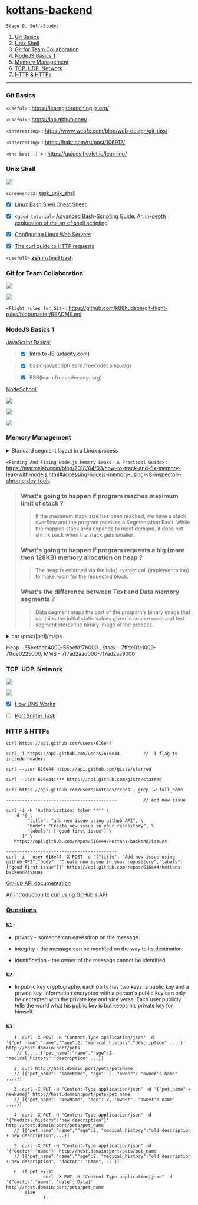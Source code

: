 # [kottans-backend](https://github.com/kottans/backend/blob/master/contents.md)

`Stage 0. Self-Study:`

1. [Git Basics](#git-basics)
2. [Unix Shell](#unix-shell)
3. [Git for Team Collaboration](#git-for-team-collaboration)
4. [NodeJS Basics 1](#nodeJS-basics-1)
5. [Memory Management](#memory-management)
6. [TCP. UDP. Network](#tcp.-udp.-network)
7. [HTTP & HTTPs](#http-&-https)

---
### Git Basics

`<useful>` : <https://learngitbranching.js.org/>

`<useful>` : <https://lab.github.com/>

`<interesting>` : <https://www.webfx.com/blog/web-design/git-tips/>

`<interesting>` : <https://habr.com/ru/post/106912/>

`<the best :) >` : <https://guides.hexlet.io/learning/>

### Unix Shell

![](task_unix_shell/commandLine.png)

 `screenshot2:` [task_unix_shell](task_unix_shell/commandLineBycodeacademy.png)

- [x] [Linux Bash Shell Cheat Sheet](https://annawilliford.github.io/2016-04-02-UTA/workshop/Linux/bash_cheat_sheet.pdf)

- [x] `<good tutorial>` [Advanced Bash-Scripting Guide. An in-depth exploration of the art of shell scripting](http://www.tldp.org/LDP/abs/html/index.html)

- [x] [Configuring Linux Web Servers](https://www.udacity.com/course/configuring-linux-web-servers--ud299)

- [x] [The curl guide to HTTP requests](https://flaviocopes.com/http-curl/)

`<usefull>` [**zsh** instead bash](https://github.com/robbyrussell/oh-my-zsh)

### Git for Team Collaboration

![](task_git_collaboration/whatIsVersionControl.png)

![](task_git_collaboration/gitHubAndCollaboration.png)

`<Flight rules for Git>` : <https://github.com/k88hudson/git-flight-rules/blob/master/README.md>

### NodeJS Basics 1

[JavaScript Basics:](https://github.com/kottans/backend/blob/master/tasks/js_basics_1.md)

> - [x] [Intro to JS (udacity.com)](task_js_nodejs_basic/intro_to_js.png)

> - [x] basic-javascript(learn.freecodecamp.org)

> - [x] ES6(learn.freecodecamp.org)

[NodeSchool:](https://nodeschool.io/)

![](task_js_nodejs_basic/learnyounode_workshop.png)

![](task_js_nodejs_basic/functional_javascript_workshop.png)

![](task_js_nodejs_basic/stream_adventure_workshop.png)

### Memory Management

<details><summary>Standard segment layout in a Linux process</summary>

![](task_memory_management/segment_layout_in_linux_process.png)

1. The topmost segment in the process address space is the stack, which stores local variables and function parameters in most programming languages. Calling a method or function pushes a new stack frame onto the stack. The stack frame is destroyed when the function returns. This simple design, possible because the data obeys strict LIFO order, means that no complex data structure is needed to track stack contents - a simple pointer to the top of the stack will do. Pushing and popping are thus very fast and deterministic. Also, the constant reuse of stack regions tends to keep active stack memory in the cpu caches, speeding up access. Each thread in a process gets its own stack.   
It is possible to exhaust the area mapping the stack by pushing more data than it can fit. This triggers a page fault that is handled in Linux by expand_stack(), which in turn calls acct_stack_growth() to check whether it's appropriate to grow the stack. If the stack size is below RLIMIT_STACK (usually 8MB), then normally the stack grows and the program continues merrily, unaware of what just happened.   

2. Below the stack, we have the memory mapping segment. Here the kernel maps contents of files directly to memory. Any application can ask for such a mapping via the Linux mmap() system call (implementation) or CreateFileMapping() / MapViewOfFile() in Windows. Memory mapping is a convenient and high-performance way to do file I/O, so it is used for loading dynamic libraries. It is also possible to create an anonymous memory mapping that does not correspond to any files, being used instead for program data. In Linux, if you request a large block of memory via malloc(), the C library will create such an anonymous mapping instead of using heap memory. 'Large' means larger than MMAP_THRESHOLD bytes, 128 kB by default and adjustable via mallopt().

3. The heap provides runtime memory allocation, like the stack, meant for data that must outlive the function doing the allocation, unlike the stack. Most languages provide heap management to programs. Satisfying memory requests is thus a joint affair between the language runtime and the kernel.

    3.1. The Node.js heap is composed of two sections:New space,Old space. New allocations happen in new space, also known as younger generation. This is a small amount of memory from 1 to 8 megabytes. We can use the V8 engine parameter –max-old-space-size as shown below to raise the limit of heap memory. (`<source>` : <https://medium.com/@ashleydavis75/node-js-memory-limitations-30d3fe2664c0)>

4. BSS stores the contents of uninitialized static variables, whose values are not set by the programmer in source code. The BSS memory area is anonymous: it does not map any file. If you say static int cntActiveUsers, the contents of cntActiveUsers live in the BSS.

5. The data segment, holds the contents for static variables initialized in source code. This memory area is not anonymous. It maps the part of the program's binary image that contains the initial static values given in source code.

6. The contents of pointer gonzo - a 4-byte memory address - live in the data segment. The actual string it points to does not, however. The string lives in the text segment, which is read-only and stores all of your code in addition to tidbits like string literals. The text segment also maps your binary file in memory, but writes to this area earn your program a Segmentation Fault.

    ![](task_memory_management/diagram.png)


    `<source>` : <https://manybutfinite.com/post/anatomy-of-a-program-in-memory/>

</details>

`<Finding And Fixing Node.js Memory Leaks: A Practical Guide>` : <https://marmelab.com/blog/2018/04/03/how-to-track-and-fix-memory-leak-with-nodejs.html#accessing-nodejs-memory-using-v8-inspector--chrome-dev-tools>

> ### What's going to happen if program reaches maximum limit of stack ?
 >> If the maximum stack size has been reached, we have a stack overflow and the program receives a Segmentation Fault. While the mapped stack area expands to meet demand, it does not shrink back when the stack gets smaller.   
> ### What's going to happen if program requests a big (more then 128KB) memory allocation on heap ?
 >>The heap is enlarged via the brk() system call (implementation) to make room for the requested block.
> ### What's the difference between Text and Data memory segments ?
 >> Data segment maps the part of the program's binary image that contains the initial static values given in source code and text segment stores the binary image of the process.
  
  <details><summary> cat /proc/[pid]/maps </summary>
  
```
55bcfc664000-55bcfc67b000 r--p 00000000 08:01 3818677                    /usr/bin/zsh
55bcfc67b000-55bcfc70f000 r-xp 00017000 08:01 3818677                    /usr/bin/zsh
55bcfc70f000-55bcfc731000 r--p 000ab000 08:01 3818677                    /usr/bin/zsh
55bcfc731000-55bcfc733000 r--p 000cc000 08:01 3818677                    /usr/bin/zsh
55bcfc733000-55bcfc739000 rw-p 000ce000 08:01 3818677                    /usr/bin/zsh
55bcfc739000-55bcfc74d000 rw-p 00000000 00:00 0 
55bcfdda4000-55bcfdf7b000 rw-p 00000000 00:00 0                          [heap]
7f7ad2aa6000-7f7ad2aa9000 r--p 00000000 08:01 400858                     /usr/lib64/zsh/5.7.1/zsh/computil.so
7f7ad2aa9000-7f7ad2ab6000 r-xp 00003000 08:01 400858                     /usr/lib64/zsh/5.7.1/zsh/computil.so
7f7ad2ab6000-7f7ad2ab8000 r--p 00010000 08:01 400858                     /usr/lib64/zsh/5.7.1/zsh/computil.so
7f7ad2ab8000-7f7ad2ab9000 r--p 00011000 08:01 400858                     /usr/lib64/zsh/5.7.1/zsh/computil.so
7f7ad2ab9000-7f7ad2aba000 rw-p 00012000 08:01 400858                     /usr/lib64/zsh/5.7.1/zsh/computil.so
7f7ad2ade000-7f7ad2ae2000 r--p 00000000 08:01 400855                     /usr/lib64/zsh/5.7.1/zsh/complist.so
7f7ad2ae2000-7f7ad2aed000 r-xp 00004000 08:01 400855                     /usr/lib64/zsh/5.7.1/zsh/complist.so
7f7ad2aed000-7f7ad2aee000 r--p 0000f000 08:01 400855                     /usr/lib64/zsh/5.7.1/zsh/complist.so
7f7ad2aee000-7f7ad2aef000 ---p 00010000 08:01 400855                     /usr/lib64/zsh/5.7.1/zsh/complist.so
7f7ad2aef000-7f7ad2af0000 r--p 00010000 08:01 400855                     /usr/lib64/zsh/5.7.1/zsh/complist.so
7f7ad2af0000-7f7ad2af1000 rw-p 00011000 08:01 400855                     /usr/lib64/zsh/5.7.1/zsh/complist.so
7f7ad2af1000-7f7ad2af3000 r--p 00000000 08:01 400081                     /usr/lib64/zsh/5.7.1/zsh/zutil.so
7f7ad2af3000-7f7ad2af8000 r-xp 00002000 08:01 400081                     /usr/lib64/zsh/5.7.1/zsh/zutil.so
7f7ad2af8000-7f7ad2af9000 r--p 00007000 08:01 400081                     /usr/lib64/zsh/5.7.1/zsh/zutil.so
7f7ad2af9000-7f7ad2afa000 ---p 00008000 08:01 400081                     /usr/lib64/zsh/5.7.1/zsh/zutil.so
7f7ad2afa000-7f7ad2afb000 r--p 00008000 08:01 400081                     /usr/lib64/zsh/5.7.1/zsh/zutil.so
7f7ad2afb000-7f7ad2afc000 rw-p 00009000 08:01 400081                     /usr/lib64/zsh/5.7.1/zsh/zutil.so
7f7ad2afc000-7f7ad2b04000 r--p 00000000 08:01 400046                     /usr/lib64/zsh/5.7.1/zsh/complete.so
7f7ad2b04000-7f7ad2b1e000 r-xp 00008000 08:01 400046                     /usr/lib64/zsh/5.7.1/zsh/complete.so
7f7ad2b1e000-7f7ad2b21000 r--p 00022000 08:01 400046                     /usr/lib64/zsh/5.7.1/zsh/complete.so
7f7ad2b21000-7f7ad2b23000 r--p 00024000 08:01 400046                     /usr/lib64/zsh/5.7.1/zsh/complete.so
7f7ad2b23000-7f7ad2b24000 rw-p 00026000 08:01 400046                     /usr/lib64/zsh/5.7.1/zsh/complete.so
7f7ad2b24000-7f7ad2b27000 r--p 00000000 08:01 400066                     /usr/lib64/zsh/5.7.1/zsh/parameter.so
7f7ad2b27000-7f7ad2b2c000 r-xp 00003000 08:01 400066                     /usr/lib64/zsh/5.7.1/zsh/parameter.so
7f7ad2b2c000-7f7ad2b2e000 r--p 00008000 08:01 400066                     /usr/lib64/zsh/5.7.1/zsh/parameter.so
7f7ad2b2e000-7f7ad2b2f000 ---p 0000a000 08:01 400066                     /usr/lib64/zsh/5.7.1/zsh/parameter.so
7f7ad2b2f000-7f7ad2b30000 r--p 0000a000 08:01 400066                     /usr/lib64/zsh/5.7.1/zsh/parameter.so
7f7ad2b30000-7f7ad2b31000 rw-p 0000b000 08:01 400066                     /usr/lib64/zsh/5.7.1/zsh/parameter.so
7f7ad2b31000-7f7ad2b48000 r--p 00000000 08:01 400076                     /usr/lib64/zsh/5.7.1/zsh/zle.so
7f7ad2b48000-7f7ad2b73000 r-xp 00017000 08:01 400076                     /usr/lib64/zsh/5.7.1/zsh/zle.so
7f7ad2b73000-7f7ad2b7c000 r--p 00042000 08:01 400076                     /usr/lib64/zsh/5.7.1/zsh/zle.so
7f7ad2b7c000-7f7ad2b7d000 ---p 0004b000 08:01 400076                     /usr/lib64/zsh/5.7.1/zsh/zle.so
7f7ad2b7d000-7f7ad2b7f000 r--p 0004b000 08:01 400076                     /usr/lib64/zsh/5.7.1/zsh/zle.so
7f7ad2b7f000-7f7ad2b86000 rw-p 0004d000 08:01 400076                     /usr/lib64/zsh/5.7.1/zsh/zle.so
7f7ad2b86000-7f7ad2b87000 rw-p 00000000 00:00 0 
7f7ad2b87000-7f7ad338c000 r--s 00000000 08:01 524423                     /var/lib/sss/mc/passwd
7f7ad338c000-7f7ad338e000 r--p 00000000 08:01 3817198                    /usr/lib64/libnss_sss.so.2
7f7ad338e000-7f7ad3394000 r-xp 00002000 08:01 3817198                    /usr/lib64/libnss_sss.so.2
7f7ad3394000-7f7ad3396000 r--p 00008000 08:01 3817198                    /usr/lib64/libnss_sss.so.2
7f7ad3396000-7f7ad3397000 r--p 00009000 08:01 3817198                    /usr/lib64/libnss_sss.so.2
7f7ad3397000-7f7ad3398000 rw-p 0000a000 08:01 3817198                    /usr/lib64/libnss_sss.so.2
7f7ad3398000-7f7ae0342000 r--p 00000000 08:01 3801127                    /usr/lib/locale/locale-archive
7f7ae0342000-7f7ae0347000 rw-p 00000000 00:00 0 
7f7ae0347000-7f7ae034d000 r--p 00000000 08:01 3801561                    /usr/lib64/libpthread-2.29.so
7f7ae034d000-7f7ae035c000 r-xp 00006000 08:01 3801561                    /usr/lib64/libpthread-2.29.so
7f7ae035c000-7f7ae0362000 r--p 00015000 08:01 3801561                    /usr/lib64/libpthread-2.29.so
7f7ae0362000-7f7ae0363000 r--p 0001a000 08:01 3801561                    /usr/lib64/libpthread-2.29.so
7f7ae0363000-7f7ae0364000 rw-p 0001b000 08:01 3801561                    /usr/lib64/libpthread-2.29.so
7f7ae0364000-7f7ae0368000 rw-p 00000000 00:00 0 
7f7ae0368000-7f7ae038a000 r--p 00000000 08:01 3801452                    /usr/lib64/libc-2.29.so
7f7ae038a000-7f7ae04d7000 r-xp 00022000 08:01 3801452                    /usr/lib64/libc-2.29.so
7f7ae04d7000-7f7ae0523000 r--p 0016f000 08:01 3801452                    /usr/lib64/libc-2.29.so
7f7ae0523000-7f7ae0524000 ---p 001bb000 08:01 3801452                    /usr/lib64/libc-2.29.so
7f7ae0524000-7f7ae0528000 r--p 001bb000 08:01 3801452                    /usr/lib64/libc-2.29.so
7f7ae0528000-7f7ae052a000 rw-p 001bf000 08:01 3801452                    /usr/lib64/libc-2.29.so
7f7ae052a000-7f7ae052e000 rw-p 00000000 00:00 0 
7f7ae052e000-7f7ae053b000 r--p 00000000 08:01 3801505                    /usr/lib64/libm-2.29.so
7f7ae053b000-7f7ae05d7000 r-xp 0000d000 08:01 3801505                    /usr/lib64/libm-2.29.so
7f7ae05d7000-7f7ae0672000 r--p 000a9000 08:01 3801505                    /usr/lib64/libm-2.29.so
7f7ae0672000-7f7ae0673000 r--p 00143000 08:01 3801505                    /usr/lib64/libm-2.29.so
7f7ae0673000-7f7ae0674000 rw-p 00144000 08:01 3801505                    /usr/lib64/libm-2.29.so
7f7ae0674000-7f7ae0676000 r--p 00000000 08:01 3801612                    /usr/lib64/librt-2.29.so
7f7ae0676000-7f7ae067a000 r-xp 00002000 08:01 3801612                    /usr/lib64/librt-2.29.so
7f7ae067a000-7f7ae067c000 r--p 00006000 08:01 3801612                    /usr/lib64/librt-2.29.so
7f7ae067c000-7f7ae067d000 r--p 00007000 08:01 3801612                    /usr/lib64/librt-2.29.so
7f7ae067d000-7f7ae067e000 rw-p 00008000 08:01 3801612                    /usr/lib64/librt-2.29.so
7f7ae067e000-7f7ae068c000 r--p 00000000 08:01 3809222                    /usr/lib64/libtinfo.so.6.1
7f7ae068c000-7f7ae069b000 r-xp 0000e000 08:01 3809222                    /usr/lib64/libtinfo.so.6.1
7f7ae069b000-7f7ae06a8000 r--p 0001d000 08:01 3809222                    /usr/lib64/libtinfo.so.6.1
7f7ae06a8000-7f7ae06ac000 r--p 00029000 08:01 3809222                    /usr/lib64/libtinfo.so.6.1
7f7ae06ac000-7f7ae06ad000 rw-p 0002d000 08:01 3809222                    /usr/lib64/libtinfo.so.6.1
7f7ae06ad000-7f7ae06ae000 r--p 00000000 08:01 3801481                    /usr/lib64/libdl-2.29.so
7f7ae06ae000-7f7ae06b0000 r-xp 00001000 08:01 3801481                    /usr/lib64/libdl-2.29.so
7f7ae06b0000-7f7ae06b1000 r--p 00003000 08:01 3801481                    /usr/lib64/libdl-2.29.so
7f7ae06b1000-7f7ae06b2000 r--p 00003000 08:01 3801481                    /usr/lib64/libdl-2.29.so
7f7ae06b2000-7f7ae06b3000 rw-p 00004000 08:01 3801481                    /usr/lib64/libdl-2.29.so
7f7ae06b3000-7f7ae06b5000 rw-p 00000000 00:00 0 
7f7ae06b8000-7f7ae06b9000 r--p 00000000 08:01 400068                     /usr/lib64/zsh/5.7.1/zsh/regex.so
7f7ae06b9000-7f7ae06ba000 r-xp 00001000 08:01 400068                     /usr/lib64/zsh/5.7.1/zsh/regex.so
7f7ae06ba000-7f7ae06bb000 r--p 00002000 08:01 400068                     /usr/lib64/zsh/5.7.1/zsh/regex.so
7f7ae06bb000-7f7ae06bc000 r--p 00002000 08:01 400068                     /usr/lib64/zsh/5.7.1/zsh/regex.so
7f7ae06bc000-7f7ae06bd000 rw-p 00003000 08:01 400068                     /usr/lib64/zsh/5.7.1/zsh/regex.so
7f7ae06bf000-7f7ae06c0000 r--p 00000000 08:01 400074                     /usr/lib64/zsh/5.7.1/zsh/terminfo.so
7f7ae06c0000-7f7ae06c1000 r-xp 00001000 08:01 400074                     /usr/lib64/zsh/5.7.1/zsh/terminfo.so
7f7ae06c1000-7f7ae06c2000 r--p 00002000 08:01 400074                     /usr/lib64/zsh/5.7.1/zsh/terminfo.so
7f7ae06c2000-7f7ae06c3000 r--p 00002000 08:01 400074                     /usr/lib64/zsh/5.7.1/zsh/terminfo.so
7f7ae06c3000-7f7ae06c4000 rw-p 00003000 08:01 400074                     /usr/lib64/zsh/5.7.1/zsh/terminfo.so
7f7ae06c4000-7f7ae06c5000 r--p 00000000 08:01 400056                     /usr/lib64/zsh/5.7.1/zsh/langinfo.so
7f7ae06c5000-7f7ae06c6000 r-xp 00001000 08:01 400056                     /usr/lib64/zsh/5.7.1/zsh/langinfo.so
7f7ae06c6000-7f7ae06c7000 r--p 00002000 08:01 400056                     /usr/lib64/zsh/5.7.1/zsh/langinfo.so
7f7ae06c7000-7f7ae06c8000 r--p 00002000 08:01 400056                     /usr/lib64/zsh/5.7.1/zsh/langinfo.so
7f7ae06c8000-7f7ae06c9000 rw-p 00003000 08:01 400056                     /usr/lib64/zsh/5.7.1/zsh/langinfo.so
7f7ae06c9000-7f7ae06d0000 r--s 00000000 08:01 4328195                    /usr/lib64/gconv/gconv-modules.cache
7f7ae06d0000-7f7ae06d4000 rw-p 00000000 00:00 0 
7f7ae06d4000-7f7ae06d5000 r--p 00000000 08:01 3803682                    /usr/lib64/ld-2.29.so
7f7ae06d5000-7f7ae06f5000 r-xp 00001000 08:01 3803682                    /usr/lib64/ld-2.29.so
7f7ae06f5000-7f7ae06fd000 r--p 00021000 08:01 3803682                    /usr/lib64/ld-2.29.so
7f7ae06fe000-7f7ae06ff000 r--p 00029000 08:01 3803682                    /usr/lib64/ld-2.29.so
7f7ae06ff000-7f7ae0700000 rw-p 0002a000 08:01 3803682                    /usr/lib64/ld-2.29.so
7f7ae0700000-7f7ae0701000 rw-p 00000000 00:00 0 
7ffde01c1000-7ffde0225000 rw-p 00000000 00:00 0                          [stack]
7ffde0287000-7ffde028a000 r--p 00000000 00:00 0                          [vvar]
7ffde028a000-7ffde028b000 r-xp 00000000 00:00 0                          [vdso]
ffffffffff600000-ffffffffff601000 r-xp 00000000 00:00 0                  [vsyscall]

```
</details>

Heap - 55bcfdda4000-55bcfdf7b000 , Stack - 7ffde01c1000-7ffde0225000, MMS - 7f7ad2aa6000-7f7ad2aa9000

### TCP. UDP. Network

![](task_networks/internet101.png)

![](task_networks/Networking_for_Web_Developers.png)

- [x] [How DNS Works](https://howdns.works/)

- [ ] [Port Sniffer Task](https://github.com/616e44/nodejs-2019-homeworks/blob/port-sniffer/submissions/anD/port-sniffer/sniffer.js)

### HTTP & HTTPs

    curl https://api.github.com/users/616e44
    
    curl -i https://api.github.com/users/616e44         // -i flag to include headers
   
    curl --user 616e44 https://api.github.com/gists/starred
    
    curl --user 616e44:*** https://api.github.com/gists/starred
    
    curl https://api.github.com/users/kottans/repos | grep -w full_name
    
    ------------------------------------------          // add new issue 

    curl -i -H 'Authorization: token ***' \
       -d '{ \
            "title": "add new issue using github API", \
            "body": "Create new issue in your repository", \
            "labels": ["good first issue"] \
          }' \
       https://api.github.com/repos/616e44/kottans-backend/issues
       
    ------------------------------------------
    curl -i --user 616e44 -X POST -d '{"title": "Add new issue using github API","body": "Create new issue in your repository","labels": ["good first issue"]}' https://api.github.com/repos/616e44/kottans-backend/issues

[GitHub API documentation](https://developer.github.com/v3/guides/getting-started)

[An introduction to curl using GitHub's API](https://gist.github.com/joyrexus/85bf6b02979d8a7b0308)


### [Questions](https://github.com/kottans/backend/blob/master/tasks/http.md#questions)
### `№1:`   
- privacy  - someone can eavesdrop on the message.

- integrity -  the message can be modified on the way to its destination.
 
- identification - the owner of the message cannot be identified
 
### `№2:`

- In public key cryptography, each party has two keys, a public key and a private key. 
  Information encrypted with a person's public key can only be decrypted with the private key and vice versa.
  Each user publicly tells the world what his public key is but keeps his private key for himself.
    
### `№3:`

       1. curl -X POST -H "Content-Type application/json" -d '{"pet_name":"name",""age":2, "medical_history":"description" ....}' http://host.domain:port/pets   
        // [....,{"pet_name":"name",""age":2, "medical_history":"description" ...}]
       
       2. curl http://host.domain:port/pets/petsName
       // [{"pet_name": "someName", "age": 2, "owner": "owner's name" ....}]
       
       3. curl -X PUT -H "Content-Type application/json" -d '{"pet_name" = newName}' http://host.domain:port/pets/pet_name
       // [{"pet_name": "NewName", "age": 2, "owner": "owner's name" ....}]
       
       4. curl -X PUT -H "Content-Type application/json" -d '{"medical_history":"new description"}' http://host.domain:port/pets/pet_name
       // [{"pet_name":"name",""age":2, "medical_history":"old description + new description",...}]
       
       5. curl -X PUT -H "Content-Type application/json" -d '{"doctor":"name"}' http://host.domain:port/pets/pet_name
       // [{"pet_name":"name",""age":2, "medical_history":"old description + new description", "doctor": "name", ...}]
                 
       6. if pet exist  
                  curl -X PUT -H "Content-Type application/json" -d '{"doctor":"name", "date": Data}' http://host.domain:port/pets/pet_name
           else 
                  1.  
       